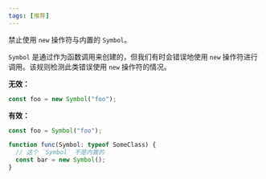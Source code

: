 ```yaml
---
tags: [推荐]
---
```


禁止使用 `new` 操作符与内置的 `Symbol`。

`Symbol` 是通过作为函数调用来创建的，但我们有时会错误地使用 `new` 操作符进行调用。该规则检测此类错误使用 `new` 操作符的情况。

**无效：**

```typescript
const foo = new Symbol("foo");
```

**有效：**

```typescript
const foo = Symbol("foo");

function func(Symbol: typeof SomeClass) {
  // 这个 `Symbol` 不是内置的
  const bar = new Symbol();
}
```